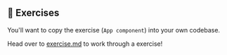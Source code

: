 ## 💪 Exercises
You'll want to copy the exercise (`App component`) into your own codebase.

Head over to [exercise.md](./exercise.js) to work through a exercise!